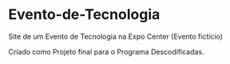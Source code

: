 # Evento-de-Tecnologia
Site de um Evento de Tecnologia na Expo Center (Evento fictício)

Criado como Projeto final para o Programa Descodificadas.